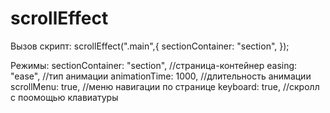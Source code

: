 # scrollEffect

Вызов скрипт:
scrollEffect(".main",{
  sectionContainer: "section",
});

Режимы:
  sectionContainer: "section",   //страница-контейнер
  easing: "ease",                //тип анимации
  animationTime: 1000,           //длительность анимации
  scrollMenu: true,              //меню навигации по странице
  keyboard: true,                //скролл с поомощью клавиатуры
